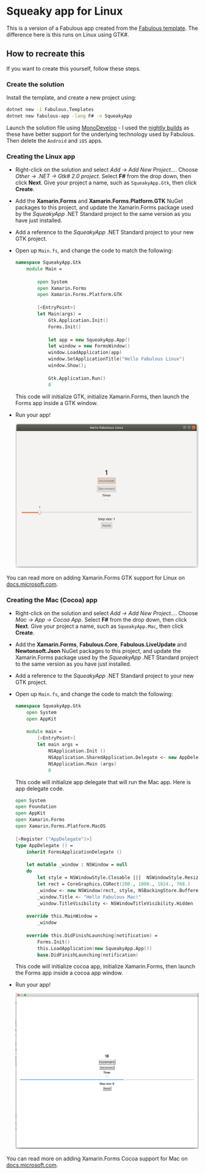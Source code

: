 # Squeaky app for Linux

This is a version of a Fabulous app created from the [Fabulous template](https://fsprojects.github.io/Fabulous/index.html#getting-started). The difference here is this runs on Linux using GTK#.

## How to recreate this

If you want to create this yourself, follow these steps.

### Create the solution

Install the template, and create a new project using:

```sh
dotnet new -i Fabulous.Templates
dotnet new fabulous-app -lang F# -n SqueakyApp
```

Launch the solution file using [MonoDevelop](https://www.monodevelop.com) - I used the [nightly builds](https://www.mono-project.com/download/nightly/#download-lin) as these have better support for the underlying technology used by Fabulous. Then delete the `Android` and `iOS` apps.

### Creating the Linux app

* Right-click on the solution and select _Add -> Add New Project..._. Choose _Other -> .NET -> Gtk# 2.0 project_. Select __F#__ from the drop down, then click __Next__. Give your project a name, such as `SqueakyApp.Gtk`, then click __Create__.

* Add the __Xamarin.Forms__ and __Xamarin.Forms.Platform.GTK__ NuGet packages to this project, and update the Xamarin.Forms package used by the _SqueakyApp_ .NET Standard project to the same version as you have just installed.

* Add a reference to the _SqueakyApp_ .NET Standard project to your new GTK project.

* Open up `Main.fs`, and change the code to match the following:

    ```fsharp
    namespace SqueakyApp.Gtk
        module Main =

            open System
            open Xamarin.Forms
            open Xamarin.Forms.Platform.GTK

            [<EntryPoint>]
            let Main(args) =
                Gtk.Application.Init()
                Forms.Init()

                let app = new SqueakyApp.App()
                let window = new FormsWindow()
                window.LoadApplication(app)
                window.SetApplicationTitle("Hello Fabulous Linux")
                window.Show();

                Gtk.Application.Run()
                0
    ```

    This code will initialize GTK, initialize Xamarin.Forms, then launch the Forms app inside a GTK window.

* Run your app!

    ![The app running onLinux](./Images/RunningOnLinux.png)

You can read more on adding Xamarin.Forms GTK support for Linux on [docs.microsoft.com](https://docs.microsoft.com/en-us/xamarin/xamarin-forms/platform/gtk/?WT.mc_id=fabulouslinux-github-jabenn).


### Creating the Mac (Cocoa) app

* Right-click on the solution and select _Add -> Add New Project..._. Choose _Mac -> App -> Cocoa App_. Select __F#__ from the drop down, then click __Next__. Give your project a name, such as `SqueakyApp.Mac`, then click __Create__.

* Add the __Xamarin.Forms__, __Fabulous.Core__, __Fabulous.LiveUpdate__ and __Newtonsoft.Json__ NuGet packages to this project, and update the Xamarin.Forms package used by the _SqueakyApp_ .NET Standard project to the same version as you have just installed.

* Add a reference to the _SqueakyApp_ .NET Standard project to your new GTK project.

* Open up `Main.fs`, and change the code to match the following:

    ```fsharp
    namespace SqueakyApp.Gtk
        open System
        open AppKit

        module main =
            [<EntryPoint>]
            let main args =
                NSApplication.Init ()
                NSApplication.SharedApplication.Delegate <- new AppDelegate();
                NSApplication.Main (args)
                0
    ```

    This code will initialize app delegate that will run the Mac app. Here is app delegate code.

    ```fsharp
    open System
    open Foundation
    open AppKit
    open Xamarin.Forms
    open Xamarin.Forms.Platform.MacOS

    [<Register ("AppDelegate")>]
    type AppDelegate () =
        inherit FormsApplicationDelegate ()

        let mutable _window : NSWindow = null
        do
            let style = NSWindowStyle.Closable |||  NSWindowStyle.Resizable ||| NSWindowStyle.Titled
            let rect = CoreGraphics.CGRect(200., 1000., 1024., 768.)
            _window <- new NSWindow(rect, style, NSBackingStore.Buffered, false)
            _window.Title <- "Hello Fabulous Mac!"
            _window.TitleVisibility <- NSWindowTitleVisibility.Hidden

        override this.MainWindow =
            _window

        override this.DidFinishLaunching(notification) =
            Forms.Init()
            this.LoadApplication(new SqueakyApp.App())
            base.DidFinishLaunching(notification)
    ```

    This code will initialize cocoa app, initialize Xamarin.Forms, then launch the Forms app inside a cocoa app window.

* Run your app!

    ![The app running onLinux](./Images/RunningOnMac.png)

You can read more on adding Xamarin.Forms Cocoa support for Mac on [docs.microsoft.com](https://docs.microsoft.com/en-us/xamarin/xamarin-forms/platform/mac).
